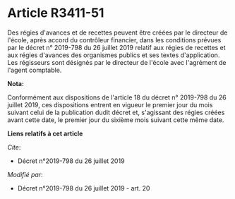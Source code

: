# Article R3411-51

Des régies d'avances et de recettes peuvent être créées par le directeur de l'école, après accord du contrôleur financier,
dans les conditions prévues par le décret n° 2019-798 du 26 juillet 2019 relatif aux régies de recettes et aux régies
d'avances des organismes publics et ses textes d'application. Les régisseurs sont désignés par le directeur de l'école avec
l'agrément de l'agent comptable.

**Nota:**

Conformément aux dispositions de l'article 18 du décret n° 2019-798 du 26 juillet 2019, ces dispositions entrent en vigueur
le premier jour du mois suivant celui de la publication dudit décret et, s'agissant des régies créées avant cette date, le
premier jour du sixième mois suivant cette même date.

**Liens relatifs à cet article**

_Cite_:

  - Décret n°2019-798 du 26 juillet 2019

_Modifié par_:

  - Décret n°2019-798 du 26 juillet 2019 - art. 20
